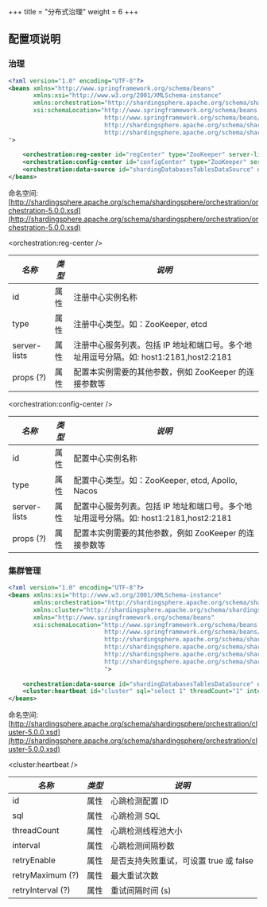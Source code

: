 +++
title = "分布式治理"
weight = 6
+++

## 配置项说明

### 治理

```xml
<?xml version="1.0" encoding="UTF-8"?>
<beans xmlns="http://www.springframework.org/schema/beans"
       xmlns:xsi="http://www.w3.org/2001/XMLSchema-instance" 
       xmlns:orchestration="http://shardingsphere.apache.org/schema/shardingsphere/orchestration"
       xsi:schemaLocation="http://www.springframework.org/schema/beans
                           http://www.springframework.org/schema/beans/spring-beans.xsd
                           http://shardingsphere.apache.org/schema/shardingsphere/orchestration
                           http://shardingsphere.apache.org/schema/shardingsphere/orchestration/orchestration.xsd
">
    
    <orchestration:reg-center id="regCenter" type="ZooKeeper" server-lists="localhost:2181" />
    <orchestration:config-center id="configCenter" type="ZooKeeper" server-lists="localhost:2182" />
    <orchestration:data-source id="shardingDatabasesTablesDataSource" data-source-ref="realShardingDatabasesTablesDataSource" reg-center-ref="regCenter" config-center-ref="configCenter" overwrite="true" />
</beans>
```
命名空间: [http://shardingsphere.apache.org/schema/shardingsphere/orchestration/orchestration-5.0.0.xsd](http://shardingsphere.apache.org/schema/shardingsphere/orchestration/orchestration-5.0.0.xsd)

<orchestration:reg-center />

| *名称*         | *类型* | *说明*                                                                        |
| ------------- | ------ | ----------------------------------------------------------------------------- |
| id            | 属性   | 注册中心实例名称                                                                 |
| type          | 属性   | 注册中心类型。如：ZooKeeper, etcd                                                |
| server-lists  | 属性   | 注册中心服务列表。包括 IP 地址和端口号。多个地址用逗号分隔。如: host1:2181,host2:2181 |
| props (?)     | 属性   | 配置本实例需要的其他参数，例如 ZooKeeper 的连接参数等                               |

<orchestration:config-center />

| *名称*         | *类型* | *说明*                                                                         |
| ------------- | ------ | ----------------------------------------------------------------------------- |
| id            | 属性   | 配置中心实例名称                                                                 |
| type          | 属性   | 配置中心类型。如：ZooKeeper, etcd, Apollo, Nacos                                 |
| server-lists  | 属性   | 配置中心服务列表。包括 IP 地址和端口号。多个地址用逗号分隔。如: host1:2181,host2:2181 |
| props (?)     | 属性   | 配置本实例需要的其他参数，例如 ZooKeeper 的连接参数等                               |

### 集群管理

```xml
<?xml version="1.0" encoding="UTF-8"?>
<beans xmlns:xsi="http://www.w3.org/2001/XMLSchema-instance"
       xmlns:orchestration="http://shardingsphere.apache.org/schema/shardingsphere/orchestration"
       xmlns:cluster="http://shardingsphere.apache.org/schema/shardingsphere/cluster"
       xmlns="http://www.springframework.org/schema/beans"
       xsi:schemaLocation="http://www.springframework.org/schema/beans
                           http://www.springframework.org/schema/beans/spring-beans.xsd
                           http://shardingsphere.apache.org/schema/shardingsphere/orchestration
                           http://shardingsphere.apache.org/schema/shardingsphere/orchestration/orchestration.xsd
                           http://shardingsphere.apache.org/schema/shardingsphere/cluster
                           http://shardingsphere.apache.org/schema/shardingsphere/cluster/cluster.xsd
                           ">
 
    <orchestration:data-source id="shardingDatabasesTablesDataSource" data-source-ref="realShardingDatabasesTablesDataSource" reg-center-ref="regCenter" cluster-ref="cluster" />
    <cluster:heartbeat id="cluster" sql="select 1" threadCount="1" interval="60" retryEnable="false" retryMaximum="3" retryInterval="3"/>
</beans>
```

命名空间: [http://shardingsphere.apache.org/schema/shardingsphere/orchestration/cluster-5.0.0.xsd](http://shardingsphere.apache.org/schema/shardingsphere/orchestration/cluster-5.0.0.xsd)

<cluster:heartbeat />

| *名称*             | *类型* | *说明*                              |
| ----------------- | ------ | ----------------------------------- |
| id                | 属性   | 心跳检测配置 ID                       |
| sql               | 属性   | 心跳检测 SQL                         |
| threadCount       | 属性   | 心跳检测线程池大小                    |
| interval          | 属性   | 心跳检测间隔秒数                      |
| retryEnable       | 属性   | 是否支持失败重试，可设置 true 或 false |
| retryMaximum (?)  | 属性   | 最大重试次数                         |
| retryInterval (?) | 属性   | 重试间隔时间 (s)                     |
